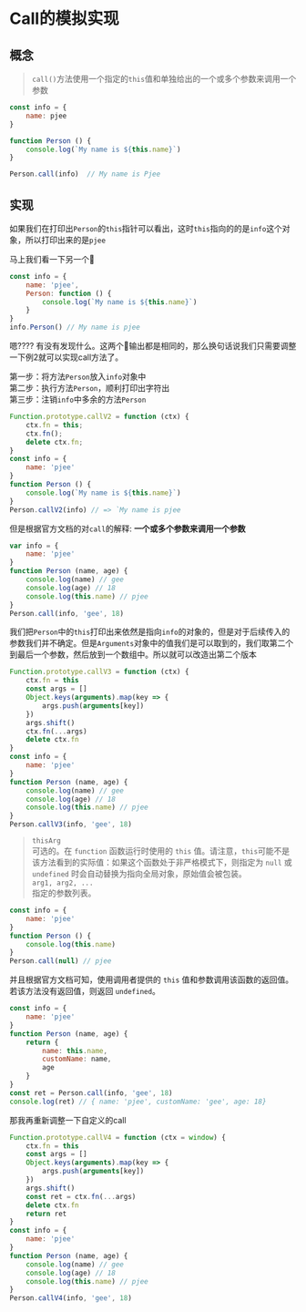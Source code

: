 # Call的模拟实现

## 概念
> `call()`方法使用一个指定的`this`值和单独给出的一个或多个参数来调用一个参数

```javascript
const info = {
    name: pjee
}

function Person () {
    console.log(`My name is ${this.name}`)
}

Person.call(info)  // My name is Pjee
```

## 实现

如果我们在打印出`Person`的`this`指针可以看出，这时`this`指向的的是`info`这个对象，所以打印出来的是`pjee`

马上我们看一下另一个🌰
```javascript
const info = {
    name: 'pjee',
    Person: function () {
        console.log(`My name is ${this.name}`)
    }
}
info.Person() // My name is pjee
```

嗯???? 有没有发现什么。这两个🌰输出都是相同的，那么换句话说我们只需要调整一下例2就可以实现call方法了。

第一步：将方法`Person`放入`info`对象中   
第二步：执行方法`Person`，顺利打印出字符出   
第三步：注销`info`中多余的方法`Person`   

```javascript
Function.prototype.callV2 = function (ctx) {
    ctx.fn = this;
    ctx.fn();
    delete ctx.fn;
}
const info = {
    name: 'pjee'
}
function Person () {
    console.log(`My name is ${this.name}`)
}
Person.callV2(info) // => `My name is pjee
```

但是根据官方文档的对`call`的解释: **一个或多个参数来调用一个参数**

```javascript
var info = {
    name: 'pjee'
}
function Person (name, age) {
    console.log(name) // gee
    console.log(age) // 18 
    console.log(this.name) // pjee
}
Person.call(info, 'gee', 18)
```
我们把`Person`中的`this`打印出来依然是指向`info`的对象的，但是对于后续传入的参数我们并不确定。但是`Arguments`对象中的值我们是可以取到的，我们取第二个到最后一个参数，然后放到一个数组中。所以就可以改造出第二个版本
```javascript
Function.prototype.callV3 = function (ctx) {
    ctx.fn = this
    const args = []
    Object.keys(arguments).map(key => {
        args.push(arguments[key])
    })
    args.shift()
    ctx.fn(...args)
    delete ctx.fn
}
const info = {
    name: 'pjee'
}
function Person (name, age) {
    console.log(name) // gee
    console.log(age) // 18 
    console.log(this.name) // pjee
}
Person.callV3(info, 'gee', 18)
```
> `thisArg`  
> 可选的。在 `function` 函数运行时使用的 `this` 值。请注意，`this`可能不是该方法看到的实际值：如果这个函数处于非严格模式下，则指定为 `null` 或 `undefined` 时会自动替换为指向全局对象，原始值会被包装。  
> `arg1, arg2, ...`  
> 指定的参数列表。

```javascript
const info = {
    name: 'pjee'
}
function Person () {
    console.log(this.name)
}
Person.call(null) // pjee
```
并且根据官方文档可知，使用调用者提供的 `this` 值和参数调用该函数的返回值。若该方法没有返回值，则返回 `undefined`。
```javascript
const info = {
    name: 'pjee'
}
function Person (name, age) {
    return {
        name: this.name,
        customName: name,
        age
    }
}
const ret = Person.call(info, 'gee', 18)
console.log(ret) // { name: 'pjee', customName: 'gee', age: 18}
```
那我再重新调整一下自定义的call
```javascript
Function.prototype.callV4 = function (ctx = window) {
    ctx.fn = this
    const args = []
    Object.keys(arguments).map(key => {
        args.push(arguments[key])
    })
    args.shift()
    const ret = ctx.fn(...args)
    delete ctx.fn
    return ret
}
const info = {
    name: 'pjee'
}
function Person (name, age) {
    console.log(name) // gee
    console.log(age) // 18 
    console.log(this.name) // pjee
}
Person.callV4(info, 'gee', 18)
```